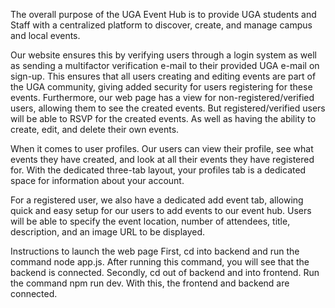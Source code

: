 The overall purpose of the UGA Event Hub is to provide UGA students and
Staff with a centralized platform to discover, create, and manage campus and local events.

Our website ensures this by verifying users through a login system as well as sending a multifactor
verification e-mail to their provided UGA e-mail on sign-up. This ensures that all users creating and editing events
are part of the UGA community, giving added security for users registering for these events. Furthermore, our web page has a view
for non-registered/verified users, allowing them to see the created events. But registered/verified users will be able to RSVP for the created
events. As well as having the ability to create, edit, and delete their own events.

When it comes to user profiles. Our users can view their profile, see what events they have created, and look at all their
events they have registered for. With the dedicated three-tab layout, your profiles tab is a dedicated space for information about your account.

For a registered user, we also have a dedicated add event tab, allowing quick and easy setup for our users to add events to our event hub. Users will be able
to specify the event location, number of attendees, title, description, and an image URL to be displayed.

Instructions to launch the web page
First, cd into backend and run the command node app.js. After running this command, you will see that the backend is connected.
Secondly, cd out of backend and into frontend. Run the command npm run dev. With this, the frontend and backend are connected.
